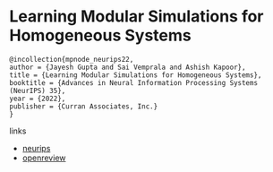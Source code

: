 # Learning Modular Simulations for Homogeneous Systems

```
@incollection{mpnode_neurips22,
author = {Jayesh Gupta and Sai Vemprala and Ashish Kapoor},
title = {Learning Modular Simulations for Homogeneous Systems},
booktitle = {Advances in Neural Information Processing Systems (NeurIPS) 35},
year = {2022},
publisher = {Curran Associates, Inc.}
}
```

links
- [neurips](https://nips.cc/Conferences/2022/Schedule?showEvent=52973)
- [openreview](https://openreview.net/forum?id=f2MyWR-6HrQ)
